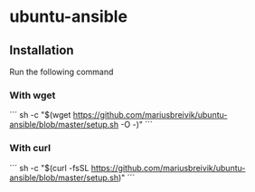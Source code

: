 # ubuntu-ansible

## Installation

Run the following command

### With wget

´´´
sh -c "$(wget https://github.com/mariusbreivik/ubuntu-ansible/blob/master/setup.sh -O -)"
´´´

### With curl
´´´
sh -c "$(curl -fsSL https://github.com/mariusbreivik/ubuntu-ansible/blob/master/setup.sh)"
´´´